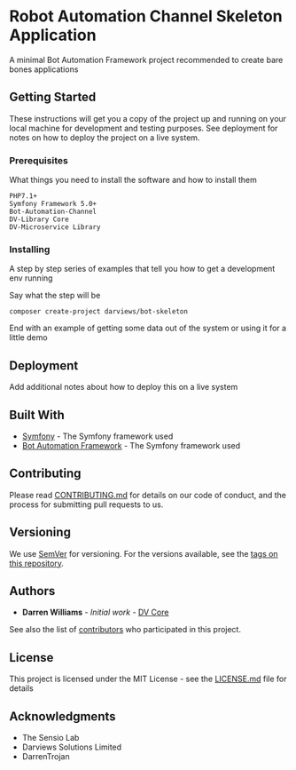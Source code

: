 # Robot Automation Channel Skeleton Application

A minimal Bot Automation Framework project recommended to create bare bones applications

## Getting Started

These instructions will get you a copy of the project up and running on your local machine for development and testing purposes. See deployment for notes on how to deploy the project on a live system.

### Prerequisites

What things you need to install the software and how to install them

```
PHP7.1+
Symfony Framework 5.0+
Bot-Automation-Channel
DV-Library Core
DV-Microservice Library

```

### Installing

A step by step series of examples that tell you how to get a development env running

Say what the step will be

```
composer create-project darviews/bot-skeleton
```


End with an example of getting some data out of the system or using it for a little demo


## Deployment

Add additional notes about how to deploy this on a live system

## Built With

* [Symfony](https://www.symfony.com/) - The Symfony framework used 
* [Bot Automation Framework](https://www.github.com/darrenwilly/bot-automation-channel) - The Symfony framework used 

## Contributing

Please read [CONTRIBUTING.md](https://gist.github.com/PurpleBooth/b24679402957c63ec426) for details on our code of conduct, and the process for submitting pull requests to us.

## Versioning

We use [SemVer](http://semver.org/) for versioning. For the versions available, see the [tags on this repository](https://github.com/darrenwilly/bot-automation-channel/tags). 

## Authors

* **Darren Williams** - *Initial work* - [DV Core](https://github.com/darrenwilly)

See also the list of [contributors](https://github.com/darrenwilly/dv-core/contributors) who participated in this project.

## License

This project is licensed under the MIT License - see the [LICENSE.md](LICENSE.md) file for details

## Acknowledgments

* The Sensio Lab
* Darviews Solutions Limited
* DarrenTrojan
